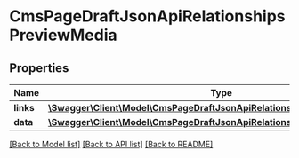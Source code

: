 # CmsPageDraftJsonApiRelationshipsPreviewMedia

## Properties
Name | Type | Description | Notes
------------ | ------------- | ------------- | -------------
**links** | [**\Swagger\Client\Model\CmsPageDraftJsonApiRelationshipsPreviewMediaLinks**](CmsPageDraftJsonApiRelationshipsPreviewMediaLinks.md) |  | [optional] 
**data** | [**\Swagger\Client\Model\CmsPageDraftJsonApiRelationshipsPreviewMediaData**](CmsPageDraftJsonApiRelationshipsPreviewMediaData.md) |  | [optional] 

[[Back to Model list]](../../README.md#documentation-for-models) [[Back to API list]](../../README.md#documentation-for-api-endpoints) [[Back to README]](../../README.md)

